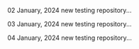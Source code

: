 02 January, 2024
new testing repository...

03 January, 2024
new testing repository...

04 January, 2024
new testing repository...